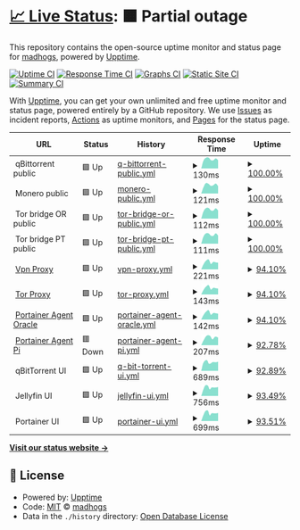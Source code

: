 # [📈 Live Status](https://madhogs.github.io/upptime): <!--live status--> **🟧 Partial outage**

This repository contains the open-source uptime monitor and status page for [madhogs](https://madhogs.github.io/upptime), powered by [Upptime](https://github.com/upptime/upptime).

[![Uptime CI](https://github.com/madhogs/upptime/workflows/Uptime%20CI/badge.svg)](https://github.com/madhogs/upptime/actions?query=workflow%3A%22Uptime+CI%22)
[![Response Time CI](https://github.com/madhogs/upptime/workflows/Response%20Time%20CI/badge.svg)](https://github.com/madhogs/upptime/actions?query=workflow%3A%22Response+Time+CI%22)
[![Graphs CI](https://github.com/madhogs/upptime/workflows/Graphs%20CI/badge.svg)](https://github.com/madhogs/upptime/actions?query=workflow%3A%22Graphs+CI%22)
[![Static Site CI](https://github.com/madhogs/upptime/workflows/Static%20Site%20CI/badge.svg)](https://github.com/madhogs/upptime/actions?query=workflow%3A%22Static+Site+CI%22)
[![Summary CI](https://github.com/madhogs/upptime/workflows/Summary%20CI/badge.svg)](https://github.com/madhogs/upptime/actions?query=workflow%3A%22Summary+CI%22)

With [Upptime](https://upptime.js.org), you can get your own unlimited and free uptime monitor and status page, powered entirely by a GitHub repository. We use [Issues](https://github.com/madhogs/upptime/issues) as incident reports, [Actions](https://github.com/madhogs/upptime/actions) as uptime monitors, and [Pages](https://madhogs.github.io/upptime) for the status page.

<!--start: status pages-->
<!-- This summary is generated by Upptime (https://github.com/upptime/upptime) -->
<!-- Do not edit this manually, your changes will be overwritten -->
<!-- prettier-ignore -->
| URL | Status | History | Response Time | Uptime |
| --- | ------ | ------- | ------------- | ------ |
| <img alt="" src="https://icons.duckduckgo.com/ip3/null.ico" height="13"> qBittorrent public | 🟩 Up | [q-bittorrent-public.yml](https://github.com/madhogs/upptime/commits/HEAD/history/q-bittorrent-public.yml) | <details><summary><img alt="Response time graph" src="./graphs/q-bittorrent-public/response-time-week.png" height="20"> 130ms</summary><br><a href="https://status.madhogs.dev/history/q-bittorrent-public"><img alt="Response time 138" src="https://img.shields.io/endpoint?url=https%3A%2F%2Fraw.githubusercontent.com%2Fmadhogs%2Fupptime%2FHEAD%2Fapi%2Fq-bittorrent-public%2Fresponse-time.json"></a><br><a href="https://status.madhogs.dev/history/q-bittorrent-public"><img alt="24-hour response time 116" src="https://img.shields.io/endpoint?url=https%3A%2F%2Fraw.githubusercontent.com%2Fmadhogs%2Fupptime%2FHEAD%2Fapi%2Fq-bittorrent-public%2Fresponse-time-day.json"></a><br><a href="https://status.madhogs.dev/history/q-bittorrent-public"><img alt="7-day response time 130" src="https://img.shields.io/endpoint?url=https%3A%2F%2Fraw.githubusercontent.com%2Fmadhogs%2Fupptime%2FHEAD%2Fapi%2Fq-bittorrent-public%2Fresponse-time-week.json"></a><br><a href="https://status.madhogs.dev/history/q-bittorrent-public"><img alt="30-day response time 138" src="https://img.shields.io/endpoint?url=https%3A%2F%2Fraw.githubusercontent.com%2Fmadhogs%2Fupptime%2FHEAD%2Fapi%2Fq-bittorrent-public%2Fresponse-time-month.json"></a><br><a href="https://status.madhogs.dev/history/q-bittorrent-public"><img alt="1-year response time 138" src="https://img.shields.io/endpoint?url=https%3A%2F%2Fraw.githubusercontent.com%2Fmadhogs%2Fupptime%2FHEAD%2Fapi%2Fq-bittorrent-public%2Fresponse-time-year.json"></a></details> | <details><summary><a href="https://status.madhogs.dev/history/q-bittorrent-public">100.00%</a></summary><a href="https://status.madhogs.dev/history/q-bittorrent-public"><img alt="All-time uptime 100.00%" src="https://img.shields.io/endpoint?url=https%3A%2F%2Fraw.githubusercontent.com%2Fmadhogs%2Fupptime%2FHEAD%2Fapi%2Fq-bittorrent-public%2Fuptime.json"></a><br><a href="https://status.madhogs.dev/history/q-bittorrent-public"><img alt="24-hour uptime 100.00%" src="https://img.shields.io/endpoint?url=https%3A%2F%2Fraw.githubusercontent.com%2Fmadhogs%2Fupptime%2FHEAD%2Fapi%2Fq-bittorrent-public%2Fuptime-day.json"></a><br><a href="https://status.madhogs.dev/history/q-bittorrent-public"><img alt="7-day uptime 100.00%" src="https://img.shields.io/endpoint?url=https%3A%2F%2Fraw.githubusercontent.com%2Fmadhogs%2Fupptime%2FHEAD%2Fapi%2Fq-bittorrent-public%2Fuptime-week.json"></a><br><a href="https://status.madhogs.dev/history/q-bittorrent-public"><img alt="30-day uptime 100.00%" src="https://img.shields.io/endpoint?url=https%3A%2F%2Fraw.githubusercontent.com%2Fmadhogs%2Fupptime%2FHEAD%2Fapi%2Fq-bittorrent-public%2Fuptime-month.json"></a><br><a href="https://status.madhogs.dev/history/q-bittorrent-public"><img alt="1-year uptime 100.00%" src="https://img.shields.io/endpoint?url=https%3A%2F%2Fraw.githubusercontent.com%2Fmadhogs%2Fupptime%2FHEAD%2Fapi%2Fq-bittorrent-public%2Fuptime-year.json"></a></details>
| <img alt="" src="https://icons.duckduckgo.com/ip3/null.ico" height="13"> Monero public | 🟩 Up | [monero-public.yml](https://github.com/madhogs/upptime/commits/HEAD/history/monero-public.yml) | <details><summary><img alt="Response time graph" src="./graphs/monero-public/response-time-week.png" height="20"> 121ms</summary><br><a href="https://status.madhogs.dev/history/monero-public"><img alt="Response time 125" src="https://img.shields.io/endpoint?url=https%3A%2F%2Fraw.githubusercontent.com%2Fmadhogs%2Fupptime%2FHEAD%2Fapi%2Fmonero-public%2Fresponse-time.json"></a><br><a href="https://status.madhogs.dev/history/monero-public"><img alt="24-hour response time 104" src="https://img.shields.io/endpoint?url=https%3A%2F%2Fraw.githubusercontent.com%2Fmadhogs%2Fupptime%2FHEAD%2Fapi%2Fmonero-public%2Fresponse-time-day.json"></a><br><a href="https://status.madhogs.dev/history/monero-public"><img alt="7-day response time 121" src="https://img.shields.io/endpoint?url=https%3A%2F%2Fraw.githubusercontent.com%2Fmadhogs%2Fupptime%2FHEAD%2Fapi%2Fmonero-public%2Fresponse-time-week.json"></a><br><a href="https://status.madhogs.dev/history/monero-public"><img alt="30-day response time 125" src="https://img.shields.io/endpoint?url=https%3A%2F%2Fraw.githubusercontent.com%2Fmadhogs%2Fupptime%2FHEAD%2Fapi%2Fmonero-public%2Fresponse-time-month.json"></a><br><a href="https://status.madhogs.dev/history/monero-public"><img alt="1-year response time 125" src="https://img.shields.io/endpoint?url=https%3A%2F%2Fraw.githubusercontent.com%2Fmadhogs%2Fupptime%2FHEAD%2Fapi%2Fmonero-public%2Fresponse-time-year.json"></a></details> | <details><summary><a href="https://status.madhogs.dev/history/monero-public">100.00%</a></summary><a href="https://status.madhogs.dev/history/monero-public"><img alt="All-time uptime 100.00%" src="https://img.shields.io/endpoint?url=https%3A%2F%2Fraw.githubusercontent.com%2Fmadhogs%2Fupptime%2FHEAD%2Fapi%2Fmonero-public%2Fuptime.json"></a><br><a href="https://status.madhogs.dev/history/monero-public"><img alt="24-hour uptime 100.00%" src="https://img.shields.io/endpoint?url=https%3A%2F%2Fraw.githubusercontent.com%2Fmadhogs%2Fupptime%2FHEAD%2Fapi%2Fmonero-public%2Fuptime-day.json"></a><br><a href="https://status.madhogs.dev/history/monero-public"><img alt="7-day uptime 100.00%" src="https://img.shields.io/endpoint?url=https%3A%2F%2Fraw.githubusercontent.com%2Fmadhogs%2Fupptime%2FHEAD%2Fapi%2Fmonero-public%2Fuptime-week.json"></a><br><a href="https://status.madhogs.dev/history/monero-public"><img alt="30-day uptime 100.00%" src="https://img.shields.io/endpoint?url=https%3A%2F%2Fraw.githubusercontent.com%2Fmadhogs%2Fupptime%2FHEAD%2Fapi%2Fmonero-public%2Fuptime-month.json"></a><br><a href="https://status.madhogs.dev/history/monero-public"><img alt="1-year uptime 100.00%" src="https://img.shields.io/endpoint?url=https%3A%2F%2Fraw.githubusercontent.com%2Fmadhogs%2Fupptime%2FHEAD%2Fapi%2Fmonero-public%2Fuptime-year.json"></a></details>
| <img alt="" src="https://icons.duckduckgo.com/ip3/null.ico" height="13"> Tor bridge OR public | 🟩 Up | [tor-bridge-or-public.yml](https://github.com/madhogs/upptime/commits/HEAD/history/tor-bridge-or-public.yml) | <details><summary><img alt="Response time graph" src="./graphs/tor-bridge-or-public/response-time-week.png" height="20"> 112ms</summary><br><a href="https://status.madhogs.dev/history/tor-bridge-or-public"><img alt="Response time 118" src="https://img.shields.io/endpoint?url=https%3A%2F%2Fraw.githubusercontent.com%2Fmadhogs%2Fupptime%2FHEAD%2Fapi%2Ftor-bridge-or-public%2Fresponse-time.json"></a><br><a href="https://status.madhogs.dev/history/tor-bridge-or-public"><img alt="24-hour response time 101" src="https://img.shields.io/endpoint?url=https%3A%2F%2Fraw.githubusercontent.com%2Fmadhogs%2Fupptime%2FHEAD%2Fapi%2Ftor-bridge-or-public%2Fresponse-time-day.json"></a><br><a href="https://status.madhogs.dev/history/tor-bridge-or-public"><img alt="7-day response time 112" src="https://img.shields.io/endpoint?url=https%3A%2F%2Fraw.githubusercontent.com%2Fmadhogs%2Fupptime%2FHEAD%2Fapi%2Ftor-bridge-or-public%2Fresponse-time-week.json"></a><br><a href="https://status.madhogs.dev/history/tor-bridge-or-public"><img alt="30-day response time 118" src="https://img.shields.io/endpoint?url=https%3A%2F%2Fraw.githubusercontent.com%2Fmadhogs%2Fupptime%2FHEAD%2Fapi%2Ftor-bridge-or-public%2Fresponse-time-month.json"></a><br><a href="https://status.madhogs.dev/history/tor-bridge-or-public"><img alt="1-year response time 118" src="https://img.shields.io/endpoint?url=https%3A%2F%2Fraw.githubusercontent.com%2Fmadhogs%2Fupptime%2FHEAD%2Fapi%2Ftor-bridge-or-public%2Fresponse-time-year.json"></a></details> | <details><summary><a href="https://status.madhogs.dev/history/tor-bridge-or-public">100.00%</a></summary><a href="https://status.madhogs.dev/history/tor-bridge-or-public"><img alt="All-time uptime 100.00%" src="https://img.shields.io/endpoint?url=https%3A%2F%2Fraw.githubusercontent.com%2Fmadhogs%2Fupptime%2FHEAD%2Fapi%2Ftor-bridge-or-public%2Fuptime.json"></a><br><a href="https://status.madhogs.dev/history/tor-bridge-or-public"><img alt="24-hour uptime 100.00%" src="https://img.shields.io/endpoint?url=https%3A%2F%2Fraw.githubusercontent.com%2Fmadhogs%2Fupptime%2FHEAD%2Fapi%2Ftor-bridge-or-public%2Fuptime-day.json"></a><br><a href="https://status.madhogs.dev/history/tor-bridge-or-public"><img alt="7-day uptime 100.00%" src="https://img.shields.io/endpoint?url=https%3A%2F%2Fraw.githubusercontent.com%2Fmadhogs%2Fupptime%2FHEAD%2Fapi%2Ftor-bridge-or-public%2Fuptime-week.json"></a><br><a href="https://status.madhogs.dev/history/tor-bridge-or-public"><img alt="30-day uptime 100.00%" src="https://img.shields.io/endpoint?url=https%3A%2F%2Fraw.githubusercontent.com%2Fmadhogs%2Fupptime%2FHEAD%2Fapi%2Ftor-bridge-or-public%2Fuptime-month.json"></a><br><a href="https://status.madhogs.dev/history/tor-bridge-or-public"><img alt="1-year uptime 100.00%" src="https://img.shields.io/endpoint?url=https%3A%2F%2Fraw.githubusercontent.com%2Fmadhogs%2Fupptime%2FHEAD%2Fapi%2Ftor-bridge-or-public%2Fuptime-year.json"></a></details>
| <img alt="" src="https://icons.duckduckgo.com/ip3/null.ico" height="13"> Tor bridge PT public | 🟩 Up | [tor-bridge-pt-public.yml](https://github.com/madhogs/upptime/commits/HEAD/history/tor-bridge-pt-public.yml) | <details><summary><img alt="Response time graph" src="./graphs/tor-bridge-pt-public/response-time-week.png" height="20"> 111ms</summary><br><a href="https://status.madhogs.dev/history/tor-bridge-pt-public"><img alt="Response time 118" src="https://img.shields.io/endpoint?url=https%3A%2F%2Fraw.githubusercontent.com%2Fmadhogs%2Fupptime%2FHEAD%2Fapi%2Ftor-bridge-pt-public%2Fresponse-time.json"></a><br><a href="https://status.madhogs.dev/history/tor-bridge-pt-public"><img alt="24-hour response time 101" src="https://img.shields.io/endpoint?url=https%3A%2F%2Fraw.githubusercontent.com%2Fmadhogs%2Fupptime%2FHEAD%2Fapi%2Ftor-bridge-pt-public%2Fresponse-time-day.json"></a><br><a href="https://status.madhogs.dev/history/tor-bridge-pt-public"><img alt="7-day response time 111" src="https://img.shields.io/endpoint?url=https%3A%2F%2Fraw.githubusercontent.com%2Fmadhogs%2Fupptime%2FHEAD%2Fapi%2Ftor-bridge-pt-public%2Fresponse-time-week.json"></a><br><a href="https://status.madhogs.dev/history/tor-bridge-pt-public"><img alt="30-day response time 118" src="https://img.shields.io/endpoint?url=https%3A%2F%2Fraw.githubusercontent.com%2Fmadhogs%2Fupptime%2FHEAD%2Fapi%2Ftor-bridge-pt-public%2Fresponse-time-month.json"></a><br><a href="https://status.madhogs.dev/history/tor-bridge-pt-public"><img alt="1-year response time 118" src="https://img.shields.io/endpoint?url=https%3A%2F%2Fraw.githubusercontent.com%2Fmadhogs%2Fupptime%2FHEAD%2Fapi%2Ftor-bridge-pt-public%2Fresponse-time-year.json"></a></details> | <details><summary><a href="https://status.madhogs.dev/history/tor-bridge-pt-public">100.00%</a></summary><a href="https://status.madhogs.dev/history/tor-bridge-pt-public"><img alt="All-time uptime 100.00%" src="https://img.shields.io/endpoint?url=https%3A%2F%2Fraw.githubusercontent.com%2Fmadhogs%2Fupptime%2FHEAD%2Fapi%2Ftor-bridge-pt-public%2Fuptime.json"></a><br><a href="https://status.madhogs.dev/history/tor-bridge-pt-public"><img alt="24-hour uptime 100.00%" src="https://img.shields.io/endpoint?url=https%3A%2F%2Fraw.githubusercontent.com%2Fmadhogs%2Fupptime%2FHEAD%2Fapi%2Ftor-bridge-pt-public%2Fuptime-day.json"></a><br><a href="https://status.madhogs.dev/history/tor-bridge-pt-public"><img alt="7-day uptime 100.00%" src="https://img.shields.io/endpoint?url=https%3A%2F%2Fraw.githubusercontent.com%2Fmadhogs%2Fupptime%2FHEAD%2Fapi%2Ftor-bridge-pt-public%2Fuptime-week.json"></a><br><a href="https://status.madhogs.dev/history/tor-bridge-pt-public"><img alt="30-day uptime 100.00%" src="https://img.shields.io/endpoint?url=https%3A%2F%2Fraw.githubusercontent.com%2Fmadhogs%2Fupptime%2FHEAD%2Fapi%2Ftor-bridge-pt-public%2Fuptime-month.json"></a><br><a href="https://status.madhogs.dev/history/tor-bridge-pt-public"><img alt="1-year uptime 100.00%" src="https://img.shields.io/endpoint?url=https%3A%2F%2Fraw.githubusercontent.com%2Fmadhogs%2Fupptime%2FHEAD%2Fapi%2Ftor-bridge-pt-public%2Fuptime-year.json"></a></details>
| <img alt="" src="https://icons.duckduckgo.com/ip3/null.ico" height="13"> [Vpn Proxy](oracle) | 🟩 Up | [vpn-proxy.yml](https://github.com/madhogs/upptime/commits/HEAD/history/vpn-proxy.yml) | <details><summary><img alt="Response time graph" src="./graphs/vpn-proxy/response-time-week.png" height="20"> 221ms</summary><br><a href="https://status.madhogs.dev/history/vpn-proxy"><img alt="Response time 216" src="https://img.shields.io/endpoint?url=https%3A%2F%2Fraw.githubusercontent.com%2Fmadhogs%2Fupptime%2FHEAD%2Fapi%2Fvpn-proxy%2Fresponse-time.json"></a><br><a href="https://status.madhogs.dev/history/vpn-proxy"><img alt="24-hour response time 205" src="https://img.shields.io/endpoint?url=https%3A%2F%2Fraw.githubusercontent.com%2Fmadhogs%2Fupptime%2FHEAD%2Fapi%2Fvpn-proxy%2Fresponse-time-day.json"></a><br><a href="https://status.madhogs.dev/history/vpn-proxy"><img alt="7-day response time 221" src="https://img.shields.io/endpoint?url=https%3A%2F%2Fraw.githubusercontent.com%2Fmadhogs%2Fupptime%2FHEAD%2Fapi%2Fvpn-proxy%2Fresponse-time-week.json"></a><br><a href="https://status.madhogs.dev/history/vpn-proxy"><img alt="30-day response time 216" src="https://img.shields.io/endpoint?url=https%3A%2F%2Fraw.githubusercontent.com%2Fmadhogs%2Fupptime%2FHEAD%2Fapi%2Fvpn-proxy%2Fresponse-time-month.json"></a><br><a href="https://status.madhogs.dev/history/vpn-proxy"><img alt="1-year response time 216" src="https://img.shields.io/endpoint?url=https%3A%2F%2Fraw.githubusercontent.com%2Fmadhogs%2Fupptime%2FHEAD%2Fapi%2Fvpn-proxy%2Fresponse-time-year.json"></a></details> | <details><summary><a href="https://status.madhogs.dev/history/vpn-proxy">94.10%</a></summary><a href="https://status.madhogs.dev/history/vpn-proxy"><img alt="All-time uptime 99.49%" src="https://img.shields.io/endpoint?url=https%3A%2F%2Fraw.githubusercontent.com%2Fmadhogs%2Fupptime%2FHEAD%2Fapi%2Fvpn-proxy%2Fuptime.json"></a><br><a href="https://status.madhogs.dev/history/vpn-proxy"><img alt="24-hour uptime 93.89%" src="https://img.shields.io/endpoint?url=https%3A%2F%2Fraw.githubusercontent.com%2Fmadhogs%2Fupptime%2FHEAD%2Fapi%2Fvpn-proxy%2Fuptime-day.json"></a><br><a href="https://status.madhogs.dev/history/vpn-proxy"><img alt="7-day uptime 94.10%" src="https://img.shields.io/endpoint?url=https%3A%2F%2Fraw.githubusercontent.com%2Fmadhogs%2Fupptime%2FHEAD%2Fapi%2Fvpn-proxy%2Fuptime-week.json"></a><br><a href="https://status.madhogs.dev/history/vpn-proxy"><img alt="30-day uptime 98.64%" src="https://img.shields.io/endpoint?url=https%3A%2F%2Fraw.githubusercontent.com%2Fmadhogs%2Fupptime%2FHEAD%2Fapi%2Fvpn-proxy%2Fuptime-month.json"></a><br><a href="https://status.madhogs.dev/history/vpn-proxy"><img alt="1-year uptime 99.49%" src="https://img.shields.io/endpoint?url=https%3A%2F%2Fraw.githubusercontent.com%2Fmadhogs%2Fupptime%2FHEAD%2Fapi%2Fvpn-proxy%2Fuptime-year.json"></a></details>
| <img alt="" src="https://icons.duckduckgo.com/ip3/null.ico" height="13"> [Tor Proxy](oracle) | 🟩 Up | [tor-proxy.yml](https://github.com/madhogs/upptime/commits/HEAD/history/tor-proxy.yml) | <details><summary><img alt="Response time graph" src="./graphs/tor-proxy/response-time-week.png" height="20"> 143ms</summary><br><a href="https://status.madhogs.dev/history/tor-proxy"><img alt="Response time 138" src="https://img.shields.io/endpoint?url=https%3A%2F%2Fraw.githubusercontent.com%2Fmadhogs%2Fupptime%2FHEAD%2Fapi%2Ftor-proxy%2Fresponse-time.json"></a><br><a href="https://status.madhogs.dev/history/tor-proxy"><img alt="24-hour response time 129" src="https://img.shields.io/endpoint?url=https%3A%2F%2Fraw.githubusercontent.com%2Fmadhogs%2Fupptime%2FHEAD%2Fapi%2Ftor-proxy%2Fresponse-time-day.json"></a><br><a href="https://status.madhogs.dev/history/tor-proxy"><img alt="7-day response time 143" src="https://img.shields.io/endpoint?url=https%3A%2F%2Fraw.githubusercontent.com%2Fmadhogs%2Fupptime%2FHEAD%2Fapi%2Ftor-proxy%2Fresponse-time-week.json"></a><br><a href="https://status.madhogs.dev/history/tor-proxy"><img alt="30-day response time 138" src="https://img.shields.io/endpoint?url=https%3A%2F%2Fraw.githubusercontent.com%2Fmadhogs%2Fupptime%2FHEAD%2Fapi%2Ftor-proxy%2Fresponse-time-month.json"></a><br><a href="https://status.madhogs.dev/history/tor-proxy"><img alt="1-year response time 138" src="https://img.shields.io/endpoint?url=https%3A%2F%2Fraw.githubusercontent.com%2Fmadhogs%2Fupptime%2FHEAD%2Fapi%2Ftor-proxy%2Fresponse-time-year.json"></a></details> | <details><summary><a href="https://status.madhogs.dev/history/tor-proxy">94.10%</a></summary><a href="https://status.madhogs.dev/history/tor-proxy"><img alt="All-time uptime 99.49%" src="https://img.shields.io/endpoint?url=https%3A%2F%2Fraw.githubusercontent.com%2Fmadhogs%2Fupptime%2FHEAD%2Fapi%2Ftor-proxy%2Fuptime.json"></a><br><a href="https://status.madhogs.dev/history/tor-proxy"><img alt="24-hour uptime 93.89%" src="https://img.shields.io/endpoint?url=https%3A%2F%2Fraw.githubusercontent.com%2Fmadhogs%2Fupptime%2FHEAD%2Fapi%2Ftor-proxy%2Fuptime-day.json"></a><br><a href="https://status.madhogs.dev/history/tor-proxy"><img alt="7-day uptime 94.10%" src="https://img.shields.io/endpoint?url=https%3A%2F%2Fraw.githubusercontent.com%2Fmadhogs%2Fupptime%2FHEAD%2Fapi%2Ftor-proxy%2Fuptime-week.json"></a><br><a href="https://status.madhogs.dev/history/tor-proxy"><img alt="30-day uptime 98.64%" src="https://img.shields.io/endpoint?url=https%3A%2F%2Fraw.githubusercontent.com%2Fmadhogs%2Fupptime%2FHEAD%2Fapi%2Ftor-proxy%2Fuptime-month.json"></a><br><a href="https://status.madhogs.dev/history/tor-proxy"><img alt="1-year uptime 99.49%" src="https://img.shields.io/endpoint?url=https%3A%2F%2Fraw.githubusercontent.com%2Fmadhogs%2Fupptime%2FHEAD%2Fapi%2Ftor-proxy%2Fuptime-year.json"></a></details>
| <img alt="" src="https://icons.duckduckgo.com/ip3/null.ico" height="13"> [Portainer Agent Oracle](oracle) | 🟩 Up | [portainer-agent-oracle.yml](https://github.com/madhogs/upptime/commits/HEAD/history/portainer-agent-oracle.yml) | <details><summary><img alt="Response time graph" src="./graphs/portainer-agent-oracle/response-time-week.png" height="20"> 142ms</summary><br><a href="https://status.madhogs.dev/history/portainer-agent-oracle"><img alt="Response time 137" src="https://img.shields.io/endpoint?url=https%3A%2F%2Fraw.githubusercontent.com%2Fmadhogs%2Fupptime%2FHEAD%2Fapi%2Fportainer-agent-oracle%2Fresponse-time.json"></a><br><a href="https://status.madhogs.dev/history/portainer-agent-oracle"><img alt="24-hour response time 129" src="https://img.shields.io/endpoint?url=https%3A%2F%2Fraw.githubusercontent.com%2Fmadhogs%2Fupptime%2FHEAD%2Fapi%2Fportainer-agent-oracle%2Fresponse-time-day.json"></a><br><a href="https://status.madhogs.dev/history/portainer-agent-oracle"><img alt="7-day response time 142" src="https://img.shields.io/endpoint?url=https%3A%2F%2Fraw.githubusercontent.com%2Fmadhogs%2Fupptime%2FHEAD%2Fapi%2Fportainer-agent-oracle%2Fresponse-time-week.json"></a><br><a href="https://status.madhogs.dev/history/portainer-agent-oracle"><img alt="30-day response time 137" src="https://img.shields.io/endpoint?url=https%3A%2F%2Fraw.githubusercontent.com%2Fmadhogs%2Fupptime%2FHEAD%2Fapi%2Fportainer-agent-oracle%2Fresponse-time-month.json"></a><br><a href="https://status.madhogs.dev/history/portainer-agent-oracle"><img alt="1-year response time 137" src="https://img.shields.io/endpoint?url=https%3A%2F%2Fraw.githubusercontent.com%2Fmadhogs%2Fupptime%2FHEAD%2Fapi%2Fportainer-agent-oracle%2Fresponse-time-year.json"></a></details> | <details><summary><a href="https://status.madhogs.dev/history/portainer-agent-oracle">94.10%</a></summary><a href="https://status.madhogs.dev/history/portainer-agent-oracle"><img alt="All-time uptime 99.47%" src="https://img.shields.io/endpoint?url=https%3A%2F%2Fraw.githubusercontent.com%2Fmadhogs%2Fupptime%2FHEAD%2Fapi%2Fportainer-agent-oracle%2Fuptime.json"></a><br><a href="https://status.madhogs.dev/history/portainer-agent-oracle"><img alt="24-hour uptime 93.89%" src="https://img.shields.io/endpoint?url=https%3A%2F%2Fraw.githubusercontent.com%2Fmadhogs%2Fupptime%2FHEAD%2Fapi%2Fportainer-agent-oracle%2Fuptime-day.json"></a><br><a href="https://status.madhogs.dev/history/portainer-agent-oracle"><img alt="7-day uptime 94.10%" src="https://img.shields.io/endpoint?url=https%3A%2F%2Fraw.githubusercontent.com%2Fmadhogs%2Fupptime%2FHEAD%2Fapi%2Fportainer-agent-oracle%2Fuptime-week.json"></a><br><a href="https://status.madhogs.dev/history/portainer-agent-oracle"><img alt="30-day uptime 98.64%" src="https://img.shields.io/endpoint?url=https%3A%2F%2Fraw.githubusercontent.com%2Fmadhogs%2Fupptime%2FHEAD%2Fapi%2Fportainer-agent-oracle%2Fuptime-month.json"></a><br><a href="https://status.madhogs.dev/history/portainer-agent-oracle"><img alt="1-year uptime 99.47%" src="https://img.shields.io/endpoint?url=https%3A%2F%2Fraw.githubusercontent.com%2Fmadhogs%2Fupptime%2FHEAD%2Fapi%2Fportainer-agent-oracle%2Fuptime-year.json"></a></details>
| <img alt="" src="https://icons.duckduckgo.com/ip3/null.ico" height="13"> [Portainer Agent Pi](pi) | 🟥 Down | [portainer-agent-pi.yml](https://github.com/madhogs/upptime/commits/HEAD/history/portainer-agent-pi.yml) | <details><summary><img alt="Response time graph" src="./graphs/portainer-agent-pi/response-time-week.png" height="20"> 207ms</summary><br><a href="https://status.madhogs.dev/history/portainer-agent-pi"><img alt="Response time 204" src="https://img.shields.io/endpoint?url=https%3A%2F%2Fraw.githubusercontent.com%2Fmadhogs%2Fupptime%2FHEAD%2Fapi%2Fportainer-agent-pi%2Fresponse-time.json"></a><br><a href="https://status.madhogs.dev/history/portainer-agent-pi"><img alt="24-hour response time 0" src="https://img.shields.io/endpoint?url=https%3A%2F%2Fraw.githubusercontent.com%2Fmadhogs%2Fupptime%2FHEAD%2Fapi%2Fportainer-agent-pi%2Fresponse-time-day.json"></a><br><a href="https://status.madhogs.dev/history/portainer-agent-pi"><img alt="7-day response time 207" src="https://img.shields.io/endpoint?url=https%3A%2F%2Fraw.githubusercontent.com%2Fmadhogs%2Fupptime%2FHEAD%2Fapi%2Fportainer-agent-pi%2Fresponse-time-week.json"></a><br><a href="https://status.madhogs.dev/history/portainer-agent-pi"><img alt="30-day response time 204" src="https://img.shields.io/endpoint?url=https%3A%2F%2Fraw.githubusercontent.com%2Fmadhogs%2Fupptime%2FHEAD%2Fapi%2Fportainer-agent-pi%2Fresponse-time-month.json"></a><br><a href="https://status.madhogs.dev/history/portainer-agent-pi"><img alt="1-year response time 204" src="https://img.shields.io/endpoint?url=https%3A%2F%2Fraw.githubusercontent.com%2Fmadhogs%2Fupptime%2FHEAD%2Fapi%2Fportainer-agent-pi%2Fresponse-time-year.json"></a></details> | <details><summary><a href="https://status.madhogs.dev/history/portainer-agent-pi">92.78%</a></summary><a href="https://status.madhogs.dev/history/portainer-agent-pi"><img alt="All-time uptime 99.35%" src="https://img.shields.io/endpoint?url=https%3A%2F%2Fraw.githubusercontent.com%2Fmadhogs%2Fupptime%2FHEAD%2Fapi%2Fportainer-agent-pi%2Fuptime.json"></a><br><a href="https://status.madhogs.dev/history/portainer-agent-pi"><img alt="24-hour uptime 84.68%" src="https://img.shields.io/endpoint?url=https%3A%2F%2Fraw.githubusercontent.com%2Fmadhogs%2Fupptime%2FHEAD%2Fapi%2Fportainer-agent-pi%2Fuptime-day.json"></a><br><a href="https://status.madhogs.dev/history/portainer-agent-pi"><img alt="7-day uptime 92.78%" src="https://img.shields.io/endpoint?url=https%3A%2F%2Fraw.githubusercontent.com%2Fmadhogs%2Fupptime%2FHEAD%2Fapi%2Fportainer-agent-pi%2Fuptime-week.json"></a><br><a href="https://status.madhogs.dev/history/portainer-agent-pi"><img alt="30-day uptime 98.34%" src="https://img.shields.io/endpoint?url=https%3A%2F%2Fraw.githubusercontent.com%2Fmadhogs%2Fupptime%2FHEAD%2Fapi%2Fportainer-agent-pi%2Fuptime-month.json"></a><br><a href="https://status.madhogs.dev/history/portainer-agent-pi"><img alt="1-year uptime 99.35%" src="https://img.shields.io/endpoint?url=https%3A%2F%2Fraw.githubusercontent.com%2Fmadhogs%2Fupptime%2FHEAD%2Fapi%2Fportainer-agent-pi%2Fuptime-year.json"></a></details>
| <img alt="" src="https://icons.duckduckgo.com/ip3/qbittorrent..ico" height="13"> qBitTorrent UI | 🟩 Up | [q-bit-torrent-ui.yml](https://github.com/madhogs/upptime/commits/HEAD/history/q-bit-torrent-ui.yml) | <details><summary><img alt="Response time graph" src="./graphs/q-bit-torrent-ui/response-time-week.png" height="20"> 689ms</summary><br><a href="https://status.madhogs.dev/history/q-bit-torrent-ui"><img alt="Response time 703" src="https://img.shields.io/endpoint?url=https%3A%2F%2Fraw.githubusercontent.com%2Fmadhogs%2Fupptime%2FHEAD%2Fapi%2Fq-bit-torrent-ui%2Fresponse-time.json"></a><br><a href="https://status.madhogs.dev/history/q-bit-torrent-ui"><img alt="24-hour response time 726" src="https://img.shields.io/endpoint?url=https%3A%2F%2Fraw.githubusercontent.com%2Fmadhogs%2Fupptime%2FHEAD%2Fapi%2Fq-bit-torrent-ui%2Fresponse-time-day.json"></a><br><a href="https://status.madhogs.dev/history/q-bit-torrent-ui"><img alt="7-day response time 689" src="https://img.shields.io/endpoint?url=https%3A%2F%2Fraw.githubusercontent.com%2Fmadhogs%2Fupptime%2FHEAD%2Fapi%2Fq-bit-torrent-ui%2Fresponse-time-week.json"></a><br><a href="https://status.madhogs.dev/history/q-bit-torrent-ui"><img alt="30-day response time 703" src="https://img.shields.io/endpoint?url=https%3A%2F%2Fraw.githubusercontent.com%2Fmadhogs%2Fupptime%2FHEAD%2Fapi%2Fq-bit-torrent-ui%2Fresponse-time-month.json"></a><br><a href="https://status.madhogs.dev/history/q-bit-torrent-ui"><img alt="1-year response time 703" src="https://img.shields.io/endpoint?url=https%3A%2F%2Fraw.githubusercontent.com%2Fmadhogs%2Fupptime%2FHEAD%2Fapi%2Fq-bit-torrent-ui%2Fresponse-time-year.json"></a></details> | <details><summary><a href="https://status.madhogs.dev/history/q-bit-torrent-ui">92.89%</a></summary><a href="https://status.madhogs.dev/history/q-bit-torrent-ui"><img alt="All-time uptime 99.39%" src="https://img.shields.io/endpoint?url=https%3A%2F%2Fraw.githubusercontent.com%2Fmadhogs%2Fupptime%2FHEAD%2Fapi%2Fq-bit-torrent-ui%2Fuptime.json"></a><br><a href="https://status.madhogs.dev/history/q-bit-torrent-ui"><img alt="24-hour uptime 93.90%" src="https://img.shields.io/endpoint?url=https%3A%2F%2Fraw.githubusercontent.com%2Fmadhogs%2Fupptime%2FHEAD%2Fapi%2Fq-bit-torrent-ui%2Fuptime-day.json"></a><br><a href="https://status.madhogs.dev/history/q-bit-torrent-ui"><img alt="7-day uptime 92.89%" src="https://img.shields.io/endpoint?url=https%3A%2F%2Fraw.githubusercontent.com%2Fmadhogs%2Fupptime%2FHEAD%2Fapi%2Fq-bit-torrent-ui%2Fuptime-week.json"></a><br><a href="https://status.madhogs.dev/history/q-bit-torrent-ui"><img alt="30-day uptime 98.36%" src="https://img.shields.io/endpoint?url=https%3A%2F%2Fraw.githubusercontent.com%2Fmadhogs%2Fupptime%2FHEAD%2Fapi%2Fq-bit-torrent-ui%2Fuptime-month.json"></a><br><a href="https://status.madhogs.dev/history/q-bit-torrent-ui"><img alt="1-year uptime 99.39%" src="https://img.shields.io/endpoint?url=https%3A%2F%2Fraw.githubusercontent.com%2Fmadhogs%2Fupptime%2FHEAD%2Fapi%2Fq-bit-torrent-ui%2Fuptime-year.json"></a></details>
| <img alt="" src="https://icons.duckduckgo.com/ip3/jellyfin..ico" height="13"> Jellyfin UI | 🟩 Up | [jellyfin-ui.yml](https://github.com/madhogs/upptime/commits/HEAD/history/jellyfin-ui.yml) | <details><summary><img alt="Response time graph" src="./graphs/jellyfin-ui/response-time-week.png" height="20"> 756ms</summary><br><a href="https://status.madhogs.dev/history/jellyfin-ui"><img alt="Response time 754" src="https://img.shields.io/endpoint?url=https%3A%2F%2Fraw.githubusercontent.com%2Fmadhogs%2Fupptime%2FHEAD%2Fapi%2Fjellyfin-ui%2Fresponse-time.json"></a><br><a href="https://status.madhogs.dev/history/jellyfin-ui"><img alt="24-hour response time 783" src="https://img.shields.io/endpoint?url=https%3A%2F%2Fraw.githubusercontent.com%2Fmadhogs%2Fupptime%2FHEAD%2Fapi%2Fjellyfin-ui%2Fresponse-time-day.json"></a><br><a href="https://status.madhogs.dev/history/jellyfin-ui"><img alt="7-day response time 756" src="https://img.shields.io/endpoint?url=https%3A%2F%2Fraw.githubusercontent.com%2Fmadhogs%2Fupptime%2FHEAD%2Fapi%2Fjellyfin-ui%2Fresponse-time-week.json"></a><br><a href="https://status.madhogs.dev/history/jellyfin-ui"><img alt="30-day response time 754" src="https://img.shields.io/endpoint?url=https%3A%2F%2Fraw.githubusercontent.com%2Fmadhogs%2Fupptime%2FHEAD%2Fapi%2Fjellyfin-ui%2Fresponse-time-month.json"></a><br><a href="https://status.madhogs.dev/history/jellyfin-ui"><img alt="1-year response time 754" src="https://img.shields.io/endpoint?url=https%3A%2F%2Fraw.githubusercontent.com%2Fmadhogs%2Fupptime%2FHEAD%2Fapi%2Fjellyfin-ui%2Fresponse-time-year.json"></a></details> | <details><summary><a href="https://status.madhogs.dev/history/jellyfin-ui">93.49%</a></summary><a href="https://status.madhogs.dev/history/jellyfin-ui"><img alt="All-time uptime 99.44%" src="https://img.shields.io/endpoint?url=https%3A%2F%2Fraw.githubusercontent.com%2Fmadhogs%2Fupptime%2FHEAD%2Fapi%2Fjellyfin-ui%2Fuptime.json"></a><br><a href="https://status.madhogs.dev/history/jellyfin-ui"><img alt="24-hour uptime 93.92%" src="https://img.shields.io/endpoint?url=https%3A%2F%2Fraw.githubusercontent.com%2Fmadhogs%2Fupptime%2FHEAD%2Fapi%2Fjellyfin-ui%2Fuptime-day.json"></a><br><a href="https://status.madhogs.dev/history/jellyfin-ui"><img alt="7-day uptime 93.49%" src="https://img.shields.io/endpoint?url=https%3A%2F%2Fraw.githubusercontent.com%2Fmadhogs%2Fupptime%2FHEAD%2Fapi%2Fjellyfin-ui%2Fuptime-week.json"></a><br><a href="https://status.madhogs.dev/history/jellyfin-ui"><img alt="30-day uptime 98.50%" src="https://img.shields.io/endpoint?url=https%3A%2F%2Fraw.githubusercontent.com%2Fmadhogs%2Fupptime%2FHEAD%2Fapi%2Fjellyfin-ui%2Fuptime-month.json"></a><br><a href="https://status.madhogs.dev/history/jellyfin-ui"><img alt="1-year uptime 99.44%" src="https://img.shields.io/endpoint?url=https%3A%2F%2Fraw.githubusercontent.com%2Fmadhogs%2Fupptime%2FHEAD%2Fapi%2Fjellyfin-ui%2Fuptime-year.json"></a></details>
| <img alt="" src="https://icons.duckduckgo.com/ip3/portainer..ico" height="13"> Portainer UI | 🟩 Up | [portainer-ui.yml](https://github.com/madhogs/upptime/commits/HEAD/history/portainer-ui.yml) | <details><summary><img alt="Response time graph" src="./graphs/portainer-ui/response-time-week.png" height="20"> 699ms</summary><br><a href="https://status.madhogs.dev/history/portainer-ui"><img alt="Response time 682" src="https://img.shields.io/endpoint?url=https%3A%2F%2Fraw.githubusercontent.com%2Fmadhogs%2Fupptime%2FHEAD%2Fapi%2Fportainer-ui%2Fresponse-time.json"></a><br><a href="https://status.madhogs.dev/history/portainer-ui"><img alt="24-hour response time 711" src="https://img.shields.io/endpoint?url=https%3A%2F%2Fraw.githubusercontent.com%2Fmadhogs%2Fupptime%2FHEAD%2Fapi%2Fportainer-ui%2Fresponse-time-day.json"></a><br><a href="https://status.madhogs.dev/history/portainer-ui"><img alt="7-day response time 699" src="https://img.shields.io/endpoint?url=https%3A%2F%2Fraw.githubusercontent.com%2Fmadhogs%2Fupptime%2FHEAD%2Fapi%2Fportainer-ui%2Fresponse-time-week.json"></a><br><a href="https://status.madhogs.dev/history/portainer-ui"><img alt="30-day response time 682" src="https://img.shields.io/endpoint?url=https%3A%2F%2Fraw.githubusercontent.com%2Fmadhogs%2Fupptime%2FHEAD%2Fapi%2Fportainer-ui%2Fresponse-time-month.json"></a><br><a href="https://status.madhogs.dev/history/portainer-ui"><img alt="1-year response time 682" src="https://img.shields.io/endpoint?url=https%3A%2F%2Fraw.githubusercontent.com%2Fmadhogs%2Fupptime%2FHEAD%2Fapi%2Fportainer-ui%2Fresponse-time-year.json"></a></details> | <details><summary><a href="https://status.madhogs.dev/history/portainer-ui">93.51%</a></summary><a href="https://status.madhogs.dev/history/portainer-ui"><img alt="All-time uptime 99.44%" src="https://img.shields.io/endpoint?url=https%3A%2F%2Fraw.githubusercontent.com%2Fmadhogs%2Fupptime%2FHEAD%2Fapi%2Fportainer-ui%2Fuptime.json"></a><br><a href="https://status.madhogs.dev/history/portainer-ui"><img alt="24-hour uptime 93.94%" src="https://img.shields.io/endpoint?url=https%3A%2F%2Fraw.githubusercontent.com%2Fmadhogs%2Fupptime%2FHEAD%2Fapi%2Fportainer-ui%2Fuptime-day.json"></a><br><a href="https://status.madhogs.dev/history/portainer-ui"><img alt="7-day uptime 93.51%" src="https://img.shields.io/endpoint?url=https%3A%2F%2Fraw.githubusercontent.com%2Fmadhogs%2Fupptime%2FHEAD%2Fapi%2Fportainer-ui%2Fuptime-week.json"></a><br><a href="https://status.madhogs.dev/history/portainer-ui"><img alt="30-day uptime 98.51%" src="https://img.shields.io/endpoint?url=https%3A%2F%2Fraw.githubusercontent.com%2Fmadhogs%2Fupptime%2FHEAD%2Fapi%2Fportainer-ui%2Fuptime-month.json"></a><br><a href="https://status.madhogs.dev/history/portainer-ui"><img alt="1-year uptime 99.44%" src="https://img.shields.io/endpoint?url=https%3A%2F%2Fraw.githubusercontent.com%2Fmadhogs%2Fupptime%2FHEAD%2Fapi%2Fportainer-ui%2Fuptime-year.json"></a></details>

<!--end: status pages-->

[**Visit our status website →**](https://madhogs.github.io/upptime)

## 📄 License

- Powered by: [Upptime](https://github.com/upptime/upptime)
- Code: [MIT](./LICENSE) © [madhogs](https://madhogs.github.io/upptime)
- Data in the `./history` directory: [Open Database License](https://opendatacommons.org/licenses/odbl/1-0/)
